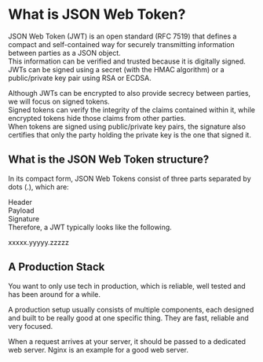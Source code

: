 # What is JSON Web Token?
JSON Web Token (JWT) is an open standard (RFC 7519) that defines a compact and self-contained way for securely transmitting information between parties as a JSON object.  
This information can be verified and trusted because it is digitally signed.  
JWTs can be signed using a secret (with the HMAC algorithm) or a public/private key pair using RSA or ECDSA.  

Although JWTs can be encrypted to also provide secrecy between parties, we will focus on signed tokens.  
Signed tokens can verify the integrity of the claims contained within it, while encrypted tokens hide those claims from other parties.  
When tokens are signed using public/private key pairs, the signature also certifies that only the party holding the private key is the one that signed it.

## What is the JSON Web Token structure?
In its compact form, JSON Web Tokens consist of three parts separated by dots (.), which are:  

Header  
Payload  
Signature  
Therefore, a JWT typically looks like the following.  

xxxxx.yyyyy.zzzzz  

## A Production Stack
You want to only use tech in production, which is reliable, well tested and has been around for a while.  

A production setup usually consists of multiple components, each designed and built to be really good at one specific thing. They are fast, reliable and very focused.  

When a request arrives at your server, it should be passed to a dedicated web server. Nginx is an example for a good web server.  

  






